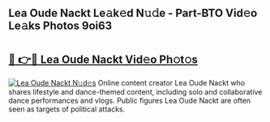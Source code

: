 ## Lea Oude Nackt Le𝚊k𝚎d N𝚞𝚍e - Part-BTO Vid𝚎o Le𝚊ks Photos 9oi63

# <h2><a href="http://fb75kd.evod.top/?m=Lea+Oude+Nackt">🔗 👉🔴 Lea Oude Nackt Vid𝚎o Ph𝚘t𝚘s</a></h2>

[![Lea Oude Nackt N𝚞d𝚎s](https://i.imgur.com/8V9OHl7.gif)](http://fb75kd.evod.top/?m=Lea+Oude+Nackt)
Online content creator Lea Oude Nackt who shares lifestyle and dance-themed content, including solo and collaborative dance performances and vlogs. Public figures Lea Oude Nackt are often seen as targets of political attacks. 
